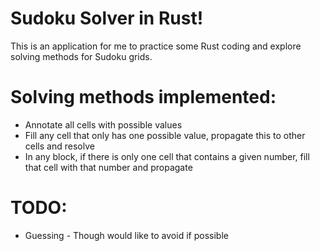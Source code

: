 # Sudoku Solver in Rust!
This is an application for me to practice some Rust coding and explore solving methods for Sudoku grids.

# Solving methods implemented:
- Annotate all cells with possible values
- Fill any cell that only has one possible value, propagate this to other cells and resolve 
- In any block, if there is only one cell that contains a given number, fill that cell with that number and propagate

# TODO:
- Guessing - Though would like to avoid if possible